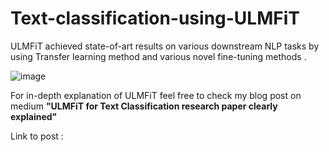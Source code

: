 # Text-classification-using-ULMFiT

ULMFiT achieved state-of-art results on various downstream NLP tasks by using Transfer learning method and various novel fine-tuning methods .


![image](https://user-images.githubusercontent.com/75217939/121740071-faf45380-cb15-11eb-9e8c-26b3ec9d1cd4.png)


For in-depth explanation of ULMFiT feel free to check my blog post on medium **"ULMFiT for Text Classification research paper clearly explained"**

Link to post : 
